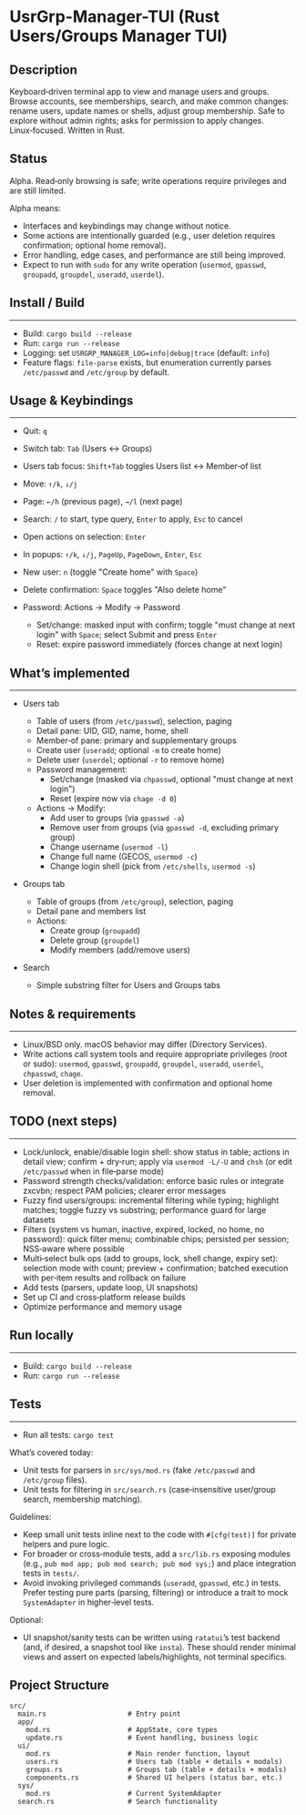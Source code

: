 UsrGrp-Manager-TUI (Rust Users/Groups Manager TUI)
================

## Description
Keyboard‑driven terminal app to view and manage users and groups. Browse accounts, see memberships, search, and make common changes: rename users, update names or shells, adjust group membership. Safe to explore without admin rights; asks for permission to apply changes. Linux‑focused. Written in Rust.

## Status
Alpha. Read‑only browsing is safe; write operations require privileges and are still limited.

Alpha means:
- Interfaces and keybindings may change without notice.
- Some actions are intentionally guarded (e.g., user deletion requires confirmation; optional home removal).
- Error handling, edge cases, and performance are still being improved.
- Expect to run with `sudo` for any write operation (`usermod`, `gpasswd`, `groupadd`, `groupdel`, `useradd`, `userdel`).

## Install / Build
---------------

- Build: `cargo build --release`
- Run: `cargo run --release`
- Logging: set `USRGRP_MANAGER_LOG=info|debug|trace` (default: `info`)
- Feature flags: `file-parse` exists, but enumeration currently parses `/etc/passwd` and `/etc/group` by default.

## Usage & Keybindings
-------------------

- Quit: `q`
- Switch tab: `Tab` (Users ↔ Groups)
- Users tab focus: `Shift+Tab` toggles Users list ↔ Member‑of list
- Move: `↑/k`, `↓/j`
- Page: `←/h` (previous page), `→/l` (next page)
- Search: `/` to start, type query, `Enter` to apply, `Esc` to cancel
- Open actions on selection: `Enter`
- In popups: `↑/k`, `↓/j`, `PageUp`, `PageDown`, `Enter`, `Esc`

- New user: `n` (toggle "Create home" with `Space`) 
- Delete confirmation: `Space` toggles "Also delete home"
- Password: Actions → Modify → Password
  - Set/change: masked input with confirm; toggle "must change at next login" with `Space`; select Submit and press `Enter`
  - Reset: expire password immediately (forces change at next login)

## What’s implemented
------------------

- Users tab
  - Table of users (from `/etc/passwd`), selection, paging
  - Detail pane: UID, GID, name, home, shell
  - Member‑of pane: primary and supplementary groups
  - Create user (`useradd`; optional `-m` to create home)
  - Delete user (`userdel`; optional `-r` to remove home)
  - Password management:
    - Set/change (masked via `chpasswd`, optional "must change at next login")
    - Reset (expire now via `chage -d 0`)
  - Actions → Modify:
    - Add user to groups (via `gpasswd -a`)
    - Remove user from groups (via `gpasswd -d`, excluding primary group)
    - Change username (`usermod -l`)
    - Change full name (GECOS, `usermod -c`)
    - Change login shell (pick from `/etc/shells`, `usermod -s`)

- Groups tab
  - Table of groups (from `/etc/group`), selection, paging
  - Detail pane and members list
  - Actions:
    - Create group (`groupadd`)
    - Delete group (`groupdel`)
    - Modify members (add/remove users)

- Search
  - Simple substring filter for Users and Groups tabs

## Notes & requirements
--------------------

- Linux/BSD only. macOS behavior may differ (Directory Services).
- Write actions call system tools and require appropriate privileges (root or sudo): `usermod`, `gpasswd`, `groupadd`, `groupdel`, `useradd`, `userdel`, `chpasswd`, `chage`.
- User deletion is implemented with confirmation and optional home removal.

## TODO (next steps)
-----------------

- Lock/unlock, enable/disable login shell: show status in table; actions in detail view; confirm + dry‑run; apply via `usermod -L/-U` and `chsh` (or edit `/etc/passwd` when in file‑parse mode)
- Password strength checks/validation: enforce basic rules or integrate zxcvbn; respect PAM policies; clearer error messages
- Fuzzy find users/groups: incremental filtering while typing; highlight matches; toggle fuzzy vs substring; performance guard for large datasets
- Filters (system vs human, inactive, expired, locked, no home, no password): quick filter menu; combinable chips; persisted per session; NSS‑aware where possible
- Multi‑select bulk ops (add to groups, lock, shell change, expiry set): selection mode with count; preview + confirmation; batched execution with per‑item results and rollback on failure
- Add tests (parsers, update loop, UI snapshots)
- Set up CI and cross‑platform release builds
- Optimize performance and memory usage

## Run locally
-----------

- Build: `cargo build --release`
- Run: `cargo run --release`

## Tests
-----

- Run all tests: `cargo test`

What’s covered today:
- Unit tests for parsers in `src/sys/mod.rs` (fake `/etc/passwd` and `/etc/group` files).
- Unit tests for filtering in `src/search.rs` (case‑insensitive user/group search, membership matching).

Guidelines:
- Keep small unit tests inline next to the code with `#[cfg(test)]` for private helpers and pure logic.
- For broader or cross‑module tests, add a `src/lib.rs` exposing modules (e.g., `pub mod app; pub mod search; pub mod sys;`) and place integration tests in `tests/`.
- Avoid invoking privileged commands (`useradd`, `gpasswd`, etc.) in tests. Prefer testing pure parts (parsing, filtering) or introduce a trait to mock `SystemAdapter` in higher‑level tests.

Optional:
- UI snapshot/sanity tests can be written using `ratatui`’s test backend (and, if desired, a snapshot tool like `insta`). These should render minimal views and assert on expected labels/highlights, not terminal specifics.

## Project Structure
```
src/
  main.rs                    # Entry point
  app/
    mod.rs                   # AppState, core types
    update.rs                # Event handling, business logic
  ui/
    mod.rs                   # Main render function, layout
    users.rs                 # Users tab (table + details + modals)
    groups.rs                # Groups tab (table + details + modals)
    components.rs            # Shared UI helpers (status bar, etc.)
  sys/
    mod.rs                   # Current SystemAdapter
  search.rs                  # Search functionality
```
